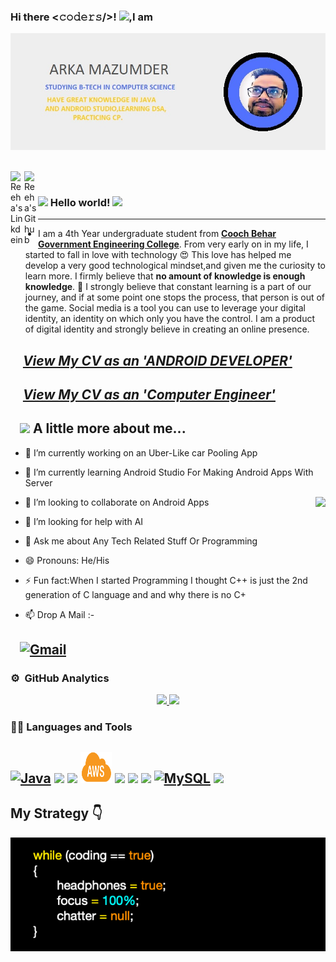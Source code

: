 ### Hi there <𝚌𝚘𝚍𝚎𝚛𝚜/>! <img src="https://github.com/TheDudeThatCode/TheDudeThatCode/blob/master/Assets/Hi.gif" width="29px">,I am 
![](https://github.com/Jarvis-byte/Jarvis-byte/blob/master/Card1.jpg)



</h2>
<br />

<a href="https://www.linkedin.com/in/arka-mazumder/">
  <img align="left" alt="Reeha's Linkdein" width="22px" src="https://cdn.jsdelivr.net/npm/simple-icons@v3/icons/linkedin.svg" />
</a>
<a href="https://github.com/Jarvis-byte">
  <img align="left" alt="Reeha's Github" width="22px" src="https://cdn.jsdelivr.net/npm/simple-icons@v3/icons/github.svg" />
</a>


<br />

### <img src="https://github.com/rajput2107/rajput2107/blob/master/Assets/Hi.gif" width="29px"> Hello world!&nbsp;<img src="https://github.com/rajput2107/rajput2107/blob/master/Assets/Earth.gif" width="24px">
  ---
 - I am a 4th Year undergraduate student from <a href="http://cgec.org.in/index.php"><b>Cooch Behar Government Engineering College</b></a>. From very early on in my life, I started to fall in love with technology 😍 This love has helped me develop a very good technological mindset,and given me the curiosity to learn more. I firmly believe that **no amount of knowledge is enough knowledge**. 🧠
I strongly believe that constant learning is a part of our journey, and if at some point one stops the process, that person is out of the game.
Social media is a tool you can use to leverage your digital identity, an identity on which only you have the control. I am a product of digital identity and strongly believe in creating an online presence.

## &nbsp; &nbsp; *[View My CV as an 'ANDROID DEVELOPER'](https://drive.google.com/file/d/1sflmMd78bL-wT-weloq6LMZ-Cn4RuTzu/view?usp=sharing)*
## &nbsp; &nbsp; *[View My CV as an 'Computer Engineer'](https://drive.google.com/file/d/1tyOM5CPbFFGcP3AaghR_pQctIU7y7IeJ/view?usp=sharing)*

## &nbsp; &nbsp;<img src="https://media.giphy.com/media/VgCDAzcKvsR6OM0uWg/giphy.gif" width="50"> **A little more about me...**  

- 🔭 I’m currently working on an Uber-Like car Pooling App
- 🌱 I’m currently learning Android Studio For Making Android Apps With Server  
- 👯 I’m looking to collaborate on Android Apps <img align="right" src="https://github.com/rajput2107/rajput2107/blob/master/Assets/Developer.gif"/>
- 🤔 I’m looking for help with AI
- 💬 Ask me about Any Tech Related Stuff Or Programming
- 😄 Pronouns: He/His 
- ⚡ Fun fact:When I started Programming I thought C++ is just the 2nd generation of C language and and why there is no C+ 

 - :mailbox: Drop A Mail :-

## &nbsp; &nbsp;[![Gmail](https://img.shields.io/badge/-GMAIL-D14836?style=for-the-badge&logo=gmail&logoColor=white)](mailto:arkamazumder0@gmail.com)

### ⚙️ &nbsp;GitHub Analytics
<p align="center">
<a href="https://github.com/Jarvis-byte">
  <img height="180em" src="https://github-readme-stats-eight-theta.vercel.app/api?username=Jarvis-byte&show_icons=true&theme=algolia&include_all_commits=true&count_private=true"/>
  <img height="180em" src="https://github-readme-stats-eight-theta.vercel.app/api/top-langs/?username=Jarvis-byte&&layout=compact&langs_count=8&theme=algolia"/>
</a>
</p>

### 👨‍💻 Languages and Tools
[![Java](https://img.shields.io/badge/Java-orange?style=flat&logo=java&logoColor=white&link=https://github.com/hritik5102)](https://github.com/hritik5102) 
<img src="https://img.shields.io/badge/-Android-black?style=flat&logo=android">
![](https://camo.githubusercontent.com/3ccaafa82fb07cf32074117bebb09296f6daf663/68747470733a2f2f696d672e736869656c64732e696f2f62616467652f2d4325323026253230432b2b2d3635396164323f7374796c653d666c6174266c6f676f3d63253242253242266c6f676f436f6c6f723d666666666666)
<img src="AWS.png" width=50 height=50>
![](https://camo.githubusercontent.com/030fa15207a7ca85711c431ee67e1a542b26926c/68747470733a2f2f696d672e736869656c64732e696f2f62616467652f2d4d7953514c2d4632393131313f7374796c653d666c6174266c6f676f3d6d7973716c266c6f676f436f6c6f723d464646464646)
![](https://camo.githubusercontent.com/aa50892ca99e64326385d1dfb399f4b32cf2728e/68747470733a2f2f696d672e736869656c64732e696f2f62616467652f2d46697265626173652d4646413631313f7374796c653d666c6174266c6f676f3d6669726562617365266c6f676f436f6c6f723d464646464646)
![](https://camo.githubusercontent.com/21e7b5bfe9838100b6208b3cac535aa4e5aea2f7/68747470733a2f2f696d672e736869656c64732e696f2f62616467652f2d4a6176615363726970742d6565643731383f7374796c653d666c6174266c6f676f3d6a617661736372697074266c6f676f436f6c6f723d666666666666)
[![MySQL](https://img.shields.io/badge/-MySQL-black?style=flat&logo=mysql&link=https://github.com/hritik5102)](https://github.com/hritik5102)
<img src="https://img.shields.io/badge/-Problem%20Solving-ffa804?style=flat">
---
## My Strategy 👇
![Strategy](https://github.com/Jarvis-byte/Jarvis-byte/blob/master/strategy.png)

